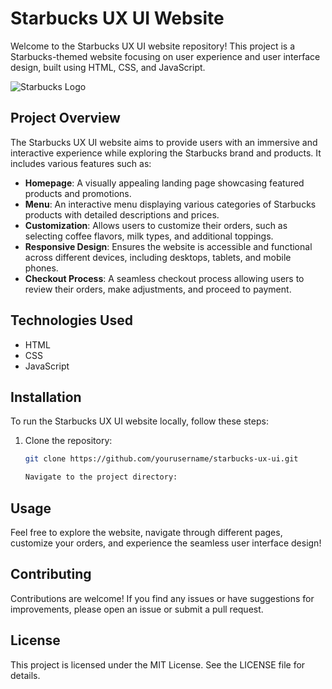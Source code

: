 # Starbucks UX UI Website

Welcome to the Starbucks UX UI website repository! This project is a Starbucks-themed website focusing on user experience and user interface design, built using HTML, CSS, and JavaScript.

![Starbucks Logo](https://media1.tenor.com/m/yfdvGmItHysAAAAC/union-power-good-union-jobs.gif)

## Project Overview

The Starbucks UX UI website aims to provide users with an immersive and interactive experience while exploring the Starbucks brand and products. It includes various features such as:

- **Homepage**: A visually appealing landing page showcasing featured products and promotions.
- **Menu**: An interactive menu displaying various categories of Starbucks products with detailed descriptions and prices.
- **Customization**: Allows users to customize their orders, such as selecting coffee flavors, milk types, and additional toppings.
- **Responsive Design**: Ensures the website is accessible and functional across different devices, including desktops, tablets, and mobile phones.
- **Checkout Process**: A seamless checkout process allowing users to review their orders, make adjustments, and proceed to payment.


## Technologies Used

- HTML
- CSS
- JavaScript

## Installation

To run the Starbucks UX UI website locally, follow these steps:

1. Clone the repository:

   ```bash
   git clone https://github.com/yourusername/starbucks-ux-ui.git

   Navigate to the project directory:

## Usage
Feel free to explore the website, navigate through different pages, customize your orders, and experience the seamless user interface design!

## Contributing
Contributions are welcome! If you find any issues or have suggestions for improvements, please open an issue or submit a pull request.

## License
This project is licensed under the MIT License. See the LICENSE file for details.




